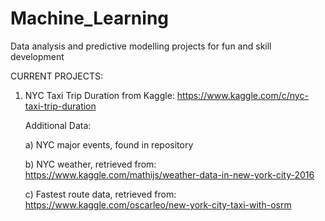 # Machine_Learning
Data analysis and predictive modelling projects for fun and skill development 

CURRENT PROJECTS: 
1. NYC Taxi Trip Duration from Kaggle: https://www.kaggle.com/c/nyc-taxi-trip-duration
    
      Additional Data:
      
      a) NYC major events, found in repository 
      
      b) NYC weather, retrieved from: https://www.kaggle.com/mathijs/weather-data-in-new-york-city-2016
      
      c) Fastest route data, retrieved from: https://www.kaggle.com/oscarleo/new-york-city-taxi-with-osrm
